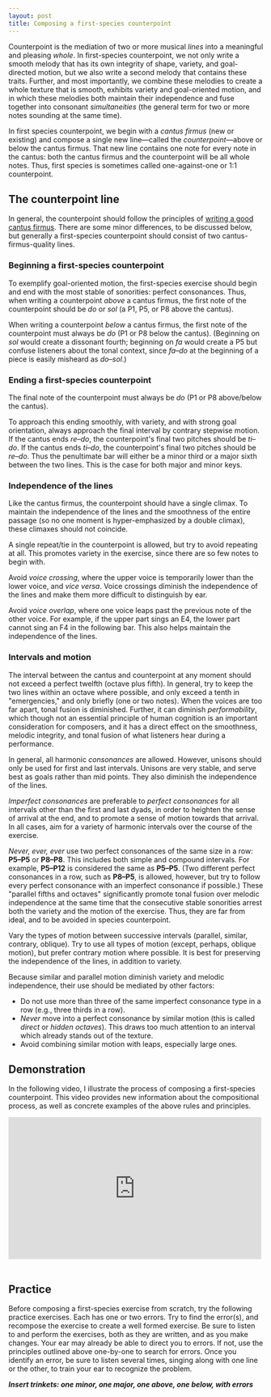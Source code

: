 ```yaml
---
layout: post
title: Composing a first-species counterpoint
---
```


Counterpoint is the mediation of two or more musical *lines* into a meaningful and pleasing *whole*. In first-species counterpoint, we not only write a smooth melody that has its own integrity of shape, variety, and goal-directed motion, but we also write a second melody that contains these traits. Further, and most importantly, we combine these melodies to create a whole texture that is smooth, exhibits variety and goal-oriented motion, and in which these melodies both maintain their independence and fuse together into consonant *simultaneities* (the general term for two or more notes sounding at the same time).

In first species counterpoint, we begin with a *cantus firmus* (new or existing) and compose a single new line—called the *counterpoint*—above or below the cantus firmus. That new line contains one note for every note in the cantus: both the cantus firmus and the counterpoint will be all whole notes. Thus, first species is sometimes called one-against-one or 1:1 counterpoint.

## The counterpoint line ##

In general, the counterpoint should follow the principles of [writing a good cantus firmus][CF]. There are some minor differences, to be discussed below, but generally a first-species counterpoint should consist of two cantus-firmus-quality lines.

### Beginning a first-species counterpoint ###

To exemplify goal-oriented motion, the first-species exercise should begin and end with the most stable of sonorities: perfect consonances. Thus, when writing a counterpoint *above* a cantus firmus, the first note of the counterpoint should be *do* or *sol* (a P1, P5, or P8 above the cantus).

When writing a counterpoint *below* a cantus firmus, the first note of the counterpoint must always be *do* (P1 or P8 below the cantus). (Beginning on *sol* would create a dissonant fourth; beginning on *fa* would create a P5 but confuse listeners about the tonal context, since *fa–do* at the beginning of a piece is easily misheard as *do–sol*.)

### Ending a first-species counterpoint ###

The final note of the counterpoint must always be *do* (P1 or P8 above/below the cantus).

To approach this ending smoothly, with variety, and with strong goal orientation, always approach the final interval by contrary stepwise motion. If the cantus ends *re*–*do*, the counterpoint's final two pitches should be *ti*–*do*. If the cantus ends *ti*–*do*, the counterpoint's final two pitches should be *re*–*do*. Thus the penultimate bar will either be a minor third or a major sixth between the two lines. This is the case for both major and minor keys.

### Independence of the lines ###

Like the cantus firmus, the counterpoint should have a single climax. To maintain the independence of the lines and the smoothness of the entire passage (so no one moment is hyper-emphasized by a double climax), these climaxes should not coincide.

A single repeat/tie in the counterpoint is allowed, but try to avoid repeating at all. This promotes variety in the exercise, since there are so few notes to begin with.

Avoid *voice crossing*, where the upper voice is temporarily lower than the lower voice, and *vice versa*. Voice crossings diminish the independence of the lines and make them more difficult to distinguish by ear.

Avoid *voice overlap*, where one voice leaps past the previous note of the other voice. For example, if the upper part sings an E4, the lower part cannot sing an F4 in the following bar. This also helps maintain the independence of the lines.


### Intervals and motion ###

The interval between the cantus and counterpoint at any moment should not exceed a perfect twelfth (octave plus fifth). In general, try to keep the two lines within an octave where possible, and only exceed a tenth in "emergencies," and only briefly (one or two notes). When the voices are too far apart, tonal fusion is diminished. Further, it can diminish *performability*, which though not an essential principle of human cognition is an important consideration for composers, and it has a direct effect on the smoothness, melodic integrity, and tonal fusion of what listeners hear during a performance.

In general, all harmonic *consonances* are allowed. However, unisons should only be used for first and last intervals. Unisons are very stable, and serve best as goals rather than mid points. They also diminish the independence of the lines.

*Imperfect consonances* are preferable to *perfect consonances* for all intervals other than the first and last dyads, in order to heighten the sense of arrival at the end, and to promote a sense of motion towards that arrival. In all cases, aim for a variety of harmonic intervals over the course of the exercise.

*Never, ever, ever* use two perfect consonances of the same size in a row: **P5–P5** or **P8–P8**. This includes both simple and compound intervals. For example, **P5–P12** is considered the same as **P5–P5**. (Two different perfect consonances in a row, such as **P8–P5**, is allowed, however, but try to follow every perfect consonance with an imperfect consonance if possible.) These "parallel fifths and octaves" significantly promote tonal fusion over melodic independence at the same time that the consecutive stable sonorities arrest both the variety and the motion of the exercise. Thus, they are far from ideal, and to be avoided in species counterpoint.

Vary the types of motion between successive intervals (parallel, similar, contrary, oblique). Try to use all types of motion (except, perhaps, oblique motion), but prefer contrary motion where possible. It is best for preserving the independence of the lines, in addition to variety. 

Because similar and parallel motion diminish variety and melodic independence, their use should be mediated by other factors:

- Do not use more than three of the same imperfect consonance type in a row (e.g., three thirds in a row).  
- *Never* move into a perfect consonance by similar motion (this is called *direct* or *hidden octaves*). This draws too much attention to an interval which already stands out of the texture.  
- Avoid combining similar motion with leaps, especially large ones.

## Demonstration ##

In the following video, I illustrate the process of composing a first-species counterpoint. This video provides new information about the compositional process, as well as concrete examples of the above rules and principles.

<iframe src="http://player.vimeo.com/video/56828309" width="500" height="281" frameborder="0" webkitAllowFullScreen mozallowfullscreen allowFullScreen></iframe><br/><br/>

## Practice ##

Before composing a first-species exercise from scratch, try the following practice exercises. Each has one or two errors. Try to find the error(s), and recompose the exercise to create a well formed exercise. Be sure to listen to and perform the exercises, both as they are written, and as you make changes. Your ear may already be able to direct you to errors. If not, use the principles outlined above one-by-one to search for errors. Once you identify an error, be sure to listen several times, singing along with one line or the other, to train your ear to recognize the problem.

***Insert trinkets: one minor, one major, one above, one below, with errors***

[CF]: cantusFirmus.html